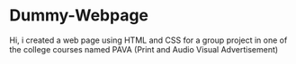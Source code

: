 # Dummy-Webpage
Hi, i created a web page using HTML and CSS for a group project in one of the college courses named PAVA (Print and Audio Visual Advertisement)
